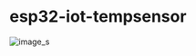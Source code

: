 # esp32-iot-tempsensor

![image_s](https://user-images.githubusercontent.com/46586035/139564133-8103604d-3bf3-4544-85f7-f1bd88192f1a.png)
